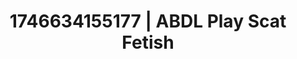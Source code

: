 ---
categories:
- AI-generated
- Fantasy kink
- Slow burn erotica
- Erotic friction
- Candlelit scenes
- ASMR
- Erotic tension
- Cosplay
image: /assets/images/1746634155177.jpg
layout: post
seo:
  description: Featured content with artistic Scat Fetish, ABDL Play. HD images available.
  keywords: Scat Fetish, ABDL Play
  og_image: /assets/images/1746634155177.jpg
  schema_type: VisualArtwork
tags:
- '#1746634155177'
- ABDL Play
- Scat Fetish
title: 1746634155177 | ABDL Play Scat Fetish
---